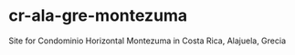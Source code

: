 # cr-ala-gre-montezuma
Site for Condominio Horizontal Montezuma in Costa Rica, Alajuela, Grecia
<!--continuer-with:1-welcome-->
